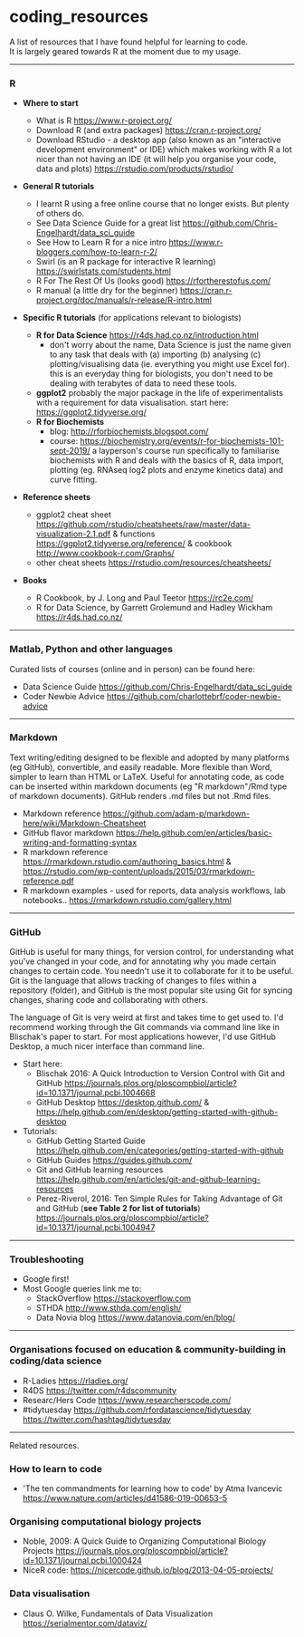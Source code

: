 # coding_resources

A list of resources that I have found helpful for learning to code.  
It is largely geared towards R at the moment due to my usage.

---

### R

* __Where to start__
  * What is R https://www.r-project.org/ 
  * Download R (and extra packages) https://cran.r-project.org/
  * Download RStudio - a desktop app (also known as an "interactive development environment" or IDE) which makes working with R a lot nicer than not having an IDE (it will help you organise your code, data and plots) https://rstudio.com/products/rstudio/

* __General R tutorials__
  * I learnt R using a free online course that no longer exists. But plenty of others do.
  * See Data Science Guide for a great list https://github.com/Chris-Engelhardt/data_sci_guide 
  * See How to Learn R for a nice intro https://www.r-bloggers.com/how-to-learn-r-2/
  * Swirl (is an R package for interactive R learning) https://swirlstats.com/students.html 
  * R For The Rest Of Us (looks good) https://rfortherestofus.com/ 
  * R manual (a little dry for the beginner) https://cran.r-project.org/doc/manuals/r-release/R-intro.html 

* __Specific R tutorials__ (for applications relevant to biologists)
  * __R for Data Science__ https://r4ds.had.co.nz/introduction.html
    * don't worry about the name, Data Science is just the name given to any task that deals with (a) importing (b) analysing (c) plotting/visualising data (ie. everything you might use Excel for). this is an everyday thing for biologists, you don't need to be dealing with terabytes of data to need these tools.
  * __ggplot2__ probably the major package in the life of experimentalists with a requirement for data visualisation. start here: https://ggplot2.tidyverse.org/
  * __R for Biochemists__
    * blog: http://rforbiochemists.blogspot.com/ 
    * course: https://biochemistry.org/events/r-for-biochemists-101-sept-2019/ a layperson's course run specifically to familiarise biochemists with R and deals with the basics of R, data import, plotting (eg. RNAseq log2 plots and enzyme kinetics data) and curve fitting.

* __Reference sheets__
  * ggplot2 cheat sheet https://github.com/rstudio/cheatsheets/raw/master/data-visualization-2.1.pdf & functions https://ggplot2.tidyverse.org/reference/ & cookbook http://www.cookbook-r.com/Graphs/
  * other cheat sheets https://rstudio.com/resources/cheatsheets/ 

* __Books__
  * R Cookbook, by J. Long and Paul Teetor https://rc2e.com/
  * R for Data Science, by Garrett Grolemund and Hadley Wickham https://r4ds.had.co.nz/

---

### Matlab, Python and other languages

Curated lists of courses (online and in person) can be found here:

* Data Science Guide https://github.com/Chris-Engelhardt/data_sci_guide 
* Coder Newbie Advice https://github.com/charlottebrf/coder-newbie-advice

---

### Markdown

Text writing/editing designed to be flexible and adopted by many platforms (eg GitHub), convertible, and easily readable. More flexible than Word, simpler to learn than HTML or LaTeX. Useful for annotating code, as code can be inserted within markdown documents (eg "R markdown"/Rmd type of markdown documents). GitHub renders .md files but not .Rmd files. 

* Markdown reference https://github.com/adam-p/markdown-here/wiki/Markdown-Cheatsheet
* GitHub flavor markdown https://help.github.com/en/articles/basic-writing-and-formatting-syntax 
* R markdown reference https://rmarkdown.rstudio.com/authoring_basics.html & https://rstudio.com/wp-content/uploads/2015/03/rmarkdown-reference.pdf
* R markdown examples - used for reports, data analysis workflows, lab notebooks.. https://rmarkdown.rstudio.com/gallery.html

---

### GitHub

GitHub is useful for many things, for version control, for understanding what you've changed in your code, and for annotating why you made certain changes to certain code. You needn't use it to collaborate for it to be useful. Git is the language that allows tracking of changes to files within a repository (folder), and GitHub is the most popular site using Git for syncing changes, sharing code and collaborating with others. 

The language of Git is very weird at first and takes time to get used to. I'd recommend working through the Git commands via command line like in Blischak's paper to start. For most applications however, I'd use GitHub Desktop, a much nicer interface than command line.

* Start here:
  * Blischak 2016: A Quick Introduction to Version Control with Git and GitHub https://journals.plos.org/ploscompbiol/article?id=10.1371/journal.pcbi.1004668
  * GitHub Desktop https://desktop.github.com/ & https://help.github.com/en/desktop/getting-started-with-github-desktop
* Tutorials:
  * GitHub Getting Started Guide https://help.github.com/en/categories/getting-started-with-github
  * GitHub Guides https://guides.github.com/
  * Git and GitHub learning resources https://help.github.com/en/articles/git-and-github-learning-resources
  * Perez-Riverol, 2016: Ten Simple Rules for Taking Advantage of Git and GitHub (__see Table 2 for list of tutorials__) https://journals.plos.org/ploscompbiol/article?id=10.1371/journal.pcbi.1004947
  
---

### Troubleshooting 

* Google first!
* Most Google queries link me to:
  * StackOverflow https://stackoverflow.com 
  * STHDA http://www.sthda.com/english/
  * Data Novia blog https://www.datanovia.com/en/blog/

---

### Organisations focused on education & community-building in coding/data science

* R-Ladies https://rladies.org/
* R4DS https://twitter.com/r4dscommunity
* Researc/Hers Code https://www.researcherscode.com/
* #tidytuesday https://github.com/rfordatascience/tidytuesday https://twitter.com/hashtag/tidytuesday

---

Related resources.

### How to learn to code

* 'The ten commandments for learning how to code' by Atma Ivancevic
https://www.nature.com/articles/d41586-019-00653-5

### Organising computational biology projects

* Noble, 2009: A Quick Guide to Organizing Computational Biology Projects https://journals.plos.org/ploscompbiol/article?id=10.1371/journal.pcbi.1000424
* NiceR code: https://nicercode.github.io/blog/2013-04-05-projects/

### Data visualisation

* Claus O. Wilke, Fundamentals of Data Visualization https://serialmentor.com/dataviz/

